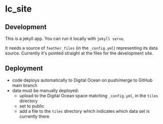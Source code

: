 # lc_site

## Development

This is a jekyll app. You can run it locally with `jekyll serve`.

It needs a source of `feather_files` (in the `_config.yml`) representing its
data source. Currently it's pointed straight at the files for the development
site.

## Deployment
- code deploys automatically to Digital Ocean on push/merge to GitHub main branch
- data must be manually deployed:
  - upload to the Digital Ocean space matching `_config.yml`, in the `tiles` directory
  - set to public
  - add a file to the `tiles` directory which indicates which data set is currently there
